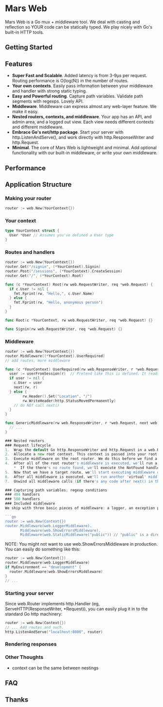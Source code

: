 # Mars Web

Mars Web is a Go mux + middleware tool. We deal with casting and reflection so YOUR code can be statically typed. We play nicely with Go's built-in HTTP tools.

## Getting Started


## Features
* **Super Fast and Scalable**. Added latency is from 3-9μs per request. Routing performance is O(log(N)) in the number of routes.
* **Your own contexts**. Easily pass information between your middleware and handler with strong static typing.
* **Easy and Powerful routing**. Capture path variables. Validate path segments with regexps. Lovely API.
* **Middleware**. Middleware can express almost any web-layer feature. We make it easy.
* **Nested routers, contexts, and middleware**. Your app has an API, and admin area, and a logged out view. Each view needs different contexts and different middleware.
* **Embrace Go's net/http package**. Start your server with http.ListenAndServe(), and work directly with http.ResponseWriter and http.Request.
* **Minimal**. The core of Mars Web is lightweight and minimal. Add optional functionality with our built-in middleware, or write your own middleware.

## Performance

## Application Structure

### Making your router
```go
router := web.New(YourContext{})
```
### Your context
```go
type YourContext struct {
  User *User // Assumes you've defined a User type
}
```
### Routes and handlers

```go
router := web.New(YourContext{})
router.Get("/signin", (*YourContext).Signin)
router.Post("/sessions", (*YourContext).CreateSession)
router.Get("/", (*YourContext).Root)
```

```go
func (c *YourContext) Root(rw web.RequestWriter, req *web.Request) {
  if c.User != nil {
    fmt.Fprint(rw, "Hello,", c.User.Name)
  } else {
    fmt.Fprint(rw, "Hello, anonymous person")
  }
}
```

```go
func Root(c *YourContext, rw web.RequestWriter, req *web.Request) {}
```

```go
func Signin(rw web.RequestWriter, req *web.Request) {}
```


### Middleware
```go
router := web.New(YourContext{})
router.Middleware((*YourContext).UserRequired)
// add routes, more middleware
```

```go
func (c *YourContext) UserRequired(rw web.ResponseWriter, r *web.Request, next web.NextMiddlewareFunc) {
  user := userFromSession(r)  // Pretend like this is defined. It reads a session cookie and returns a *User or nil.
  if user != nil {
    c.User = user
    next(rw, r)
  } else {
		rw.Header().Set("Location", "/")
		rw.WriteHeader(http.StatusMovedPermanently)
    // do NOT call next()
  }
}
```

```go
func GenericMiddleware(rw web.ResponseWriter, r *web.Request, next web.NextMiddlewareFunc) {
  // ...
}

### Nested routers
### Request lifecycle
1.  Wrap the default Go http.ResponseWriter and http.Request in a web.ResponseWriter and web.Request, respectively (via structure embedding).
2.  Allocate a new root context. This context is passed into your root middleware.
3.  Execute middleware on the root router. We do this before we find a route!
4.  After all of the root router's middleware is executed, we'll run a 'virtual' routing middleware that determines the target route.
    *  If the there's no route found, we'll execute the NotFound handler if supplied. Otherwise, we'll write a 404 response and start unwinding the root middlware.
5.  Now that we have a target route, we'll start executing middleware on the nested middleware leading up to the final target router/route.
6.  After all middleware is executed, we'll run another 'virtual' middleware that invokes the final handler corresponding to the target route.
7.  Unwind all middleware calls (if there's any code after next() in the middleware, obviously that's going to run at some point).

### Capturing path variables; regexp conditions
### 404 handlers
### 500 handlers
### Included middleware
We ship with three basic pieces of middleware: a logger, an exception printer, and a static file server. To use them:

```go
router := web.New(Context{})
router.Middleware(web.LoggerMiddleware).
       Middleware(web.ShowErrorsMiddleware).
       Middleware(web.StaticMiddleware("public")) // "public" is a directory to serve files from.
```

NOTE: You might not want to use web.ShowErrorsMiddleware in production. You can easily do something like this:
```go
router := web.New(Context{})
router.Middleware(web.LoggerMiddleware)
if MyEnvironment == "development" {
  router.Middleware(web.ShowErrorsMiddleware)
}
// ...
```

### Starting your server
Since web.Router implements http.Handler (eg, ServeHTTP(ResponseWriter, *Request)), you can easily plug it in to the standard Go http machinery:

```go
router := web.New(Context{})
// ... Add routes and such.
http.ListenAndServe("localhost:8080", router)
```

### Rendering responses

### Other Thoughts
* context can be the same between nestings


## FAQ

## Thanks
